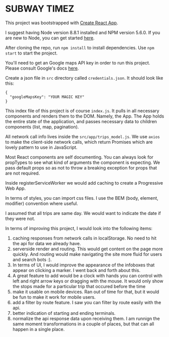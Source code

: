 # SUBWAY TIMEZ

This project was bootstrapped with [Create React App](https://github.com/facebookincubator/create-react-app).

I suggest having Node version 8.8.1 installed and NPM version 5.6.0. If you  are new to Node, you can get started [here](https://nodejs.org/en/download/).

After cloning the repo, run `npm install` to install dependencies. Use `npm start` to start the project.

You'll need to get an Google maps API key in order to run this project. Please consult Google's docs [here](https://developers.google.com/maps/documentation/javascript/get-api-key).

Create a json file in `src` directory called `credentials.json`. It should look like this:
```
{
  "googleMapsKey": "YOUR MAGIC KEY"
}
```

This index file of this project is of course `index.js`. It pulls in all necessary components and renders them to the DOM. Namely, the App. The App holds the entire state of the application, and passes necessary data to children components (list, map, pagination).

All network call info lives inside the `src/app/trips_model.js`. We use `axios` to make the client-side network calls, which return Promises which are lovely pattern to use in JavaScript.

Most React components are self documenting. You can always look for propTypes to see what kind of arguments the component is expecting. We pass default props so as not to throw a breaking exception for props that are not required.

Inside registerServiceWorker we would add caching to create a Progressive Web App.

In terms of styles, you can import css files.  I use the BEM (body, element, modifier) convention where useful.

I assumed that all trips are same day. We would want to indicate the date if they were not.

In terms of improving this project, I would look into the following items:

1) caching responses from network calls in localStorage. No need to hit the api for data we already have.
2) serverside render and routing. This would get content on the page more quickly. And routing would make navigating the site more fluid for users and search bots :).
3) In terms of UI, I would improve the appearance of the infoboxes that appear on clicking a marker. I went back and forth about this.
4) A great feature to add would be a clock with hands you can control with left and right arrow keys or dragging with the mouse. It would only show the stops made for a particular trip that occured before the time
5) make it usable on mobile devices. Ran out of time for that, but it would be fun to make it work for mobile users.
6) add a filter by route feature. I saw you can filter by route easily with the api.
7) better indication of starting and ending terminals.
8) normalize the api response data upon receiving them. I am runnign the same moment transformations in a couple of places, but that can all happen in a single place.




